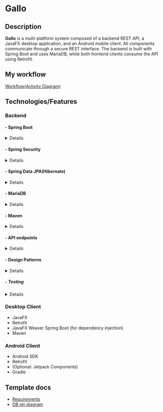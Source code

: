 # Gallo

## Description
**Gallo** is a multi-platform system composed of a backend REST API, a JavaFX desktop application, and an Android mobile client. All components communicate through a secure REST interface. The backend is built with Spring Boot and uses MariaDB, while both frontend clients consume the API using Retrofit.

## My workflow
[Workflow(Activity Diagram)](https://drive.google.com/file/d/1pbfhECpNCoFXqrq4_ybv9qA-STdyB9cL/view?usp=sharing)

## Technologies/Features
### Backend
#### - Spring Boot
<details>
<summary>Details</summary>

Main framework used to run API REST service, beans configuration and dependency management.

</details>

#### - Spring Security
<details>
<summary>Details</summary>

- **Filter chain:**
Matches permissions of authorities/roles provided by DB and functional requirements documents exposing/locking endpoint. Also used for filter and UserDetailsService usage.

- **JWT:**
JSON Web Token Authentication implementation with Spring Security dependency. Using filters to validate, attempt, fail and success authentication based on gallo DB account data retrieve with ADMIN/USER authorities.

- **Custom UserDetails:**
As by default UserDetails class contains only username usage, custom UserDetails implementation class added with email attribute matching DB account table giving User details context to the whole system.

- **Custom UserDetailsService:**
This service is used with the default UserDetails service loadUserByUsername override method replacing common UserDetails return object for previously described Custom UserDetails implementation.

</details>

#### - Spring Data JPA(Hibernate)
<details>
<summary>Details</summary>

- **Entities:**
Each table, field and constraint has been mapped respectively to Gallo MariaDB database.

- **Repositories:**
Provided repository layer between service and db creating queries derived by method name or personalized JPQL queries to avoid repetition and only "usage of defaults".

</details>

#### - MariaDB
<details>
<summary>Details</summary>

SQL creation and insert script for retrieve and store of Gallo workout app.

</details>

#### - Maven
<details>
<summary>Details</summary>

- **Directory paths:**
Defined to package ease of use for workflow on local Maven testing and GitHub Actions CI. 

</details>

#### - API endpoints
<details>
<summary>Details</summary>

- **Controller endpoint layer:**
Used for the only purpose of exposing business logic resolved data for HTTP requests. 

- **DTOs:**
Input and output requests on controller endpoints contains DTO usage to provide responsibilites separation on entities, JSON Mapper requests/responses properties configurations and personalized validation annotations.

- **Personalized annotations:**
Grants pre-constraint validation in order to throw respective exception avoiding DB/ORM exception variety. Annotations localized on controller methods, DTO cascading fields and cross-parameter class validation. 

- **Exception handler controller:**
Furnish whole platform with personalized exception handling custom message responses.

</details>

#### - Design Patterns
<details>
<summary>Details</summary>

- **Builder:**
Used for entities instance declaration on runtime and testing.

</details>

##### - Testing
<details>
<summary>Details</summary>

Tests implements JUnit, Mockito, AssertJ and H2 DE, intended to validate data/methods correct functionality integrity for local test and remote CI.

</details>


### Desktop Client 
- JavaFX  
- Retrofit  
- JavaFX Weaver Spring Boot (for dependency injection)  
- Maven

### Android Client
- Android SDK  
- Retrofit  
- (Optional: Jetpack Components)  
- Gradle

## Template docs
- [Requirements](https://drive.google.com/file/d/1diq_zjKFh7muv0KoUWesED698ZbEQZOE/view?usp=sharing)
- [DB rel-diagram](https://drive.google.com/file/d/17Mow6Cy2x-wizXpR6F3c3Lj6hZUB44Gi/view?usp=sharing)


